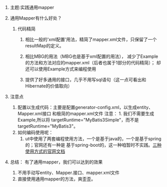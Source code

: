 1.  主题:实践通用mapper
2.  通用Mapper有什么好处？
    1.  代码精简
        1.  相比一般的'xml配置'用法，精简了mapper.xml文件，只保留了一个resultMap的定义。
        2.  相比MBG的用法（MBG也是基于xml配置的用法），
            减少了Example的方法和方法对应的mapper.xml（后者也属于1部分的代码精简）；
            却还可以使用Example方式来编程使用
        
        3.  提供了好多通用的接口，几乎不用写sql语句（这一点可看出和Hibernate的价值取向）
3.  注意点
    1.  配置以生成代码：主要是配置generator-config.xml，以生成entity、Mapper.xml接口
        和极简的mapper.xml文件
        注意：
            1.  我们不需要生成Example,所以将 targetRuntime="MyBatis3Simple"，而不是
                targetRuntime="MyBatis3"。
    2.  如何编码使用呢：
        1.  ut中使用了两套编程使用方法，一个是基于java的，一个是基于spring的；官网还有一种是
        基于spring-boot的，这一种咱暂时不实践。[三种使用方式的官网文档](https://github.com/abel533/Mapper/wiki/1.integration)

4.  总结：
    有了通用mapper，我们可以达到的效果
    1.  不用手动写entity、Mapper.接口、mapper.xml文件
    2.  直接使用通用mapper的方法，爽歪歪。